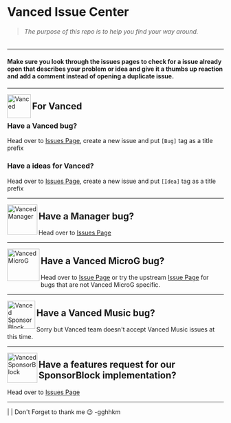 # Vanced Issue Center 
> ###### The purpose of this repo is to help you find your way around.
___

#### Make sure you look through the issues pages to check for a issue already open that describes your problem or idea and give it a thumbs up reaction and add a comment instead of opening a duplicate issue.
___
<a href="https://vancedapp.com"><img src="https://cdn.discordapp.com/emojis/724333860598579290.png" alt="Vanced" height="55" align="left"></a>
## For Vanced
### Have a Vanced bug?
Head over to [Issues Page](https://github.com/YTVanced/Vanced/issues), create a new issue and put `[Bug]` tag as a title prefix

### Have a ideas for Vanced?
Head over to [Issues Page](https://github.com/YTVanced/Vanced/issues), create a new issue and put `[Idea]` tag as a title prefix
___
<a href="https://github.com/YTVanced/VancedManager"><img src="https://cdn.discordapp.com/emojis/727995382012837898.png" alt="Vanced Manager" align="left" height="70" ></a>
## Have a Manager bug? 
Head over to [Issues Page](https://github.com/YTVanced/VancedManager/issues)
___
<a href="https://github.com/YTVanced/VancedMicroG"><img src="https://cdn.discordapp.com/emojis/739533000609628191.png" alt="Vanced MicroG" height="75" align="left" ></a>
## Have a Vanced MicroG bug?
Head over to [Issue Page](https://github.com/YTVanced/VancedMicroG/issues) or try the upstream [Issue Page](https://github.com/microg/android_packages_apps_GmsCore) for bugs that are not Vanced MicroG specific.
___
<img src="https://cdn.discordapp.com/emojis/771642079318638603.png" alt="Vanced SponsorBlock" height="65" align="left"></a>
## Have a Vanced Music bug?
Sorry but Vanced team doesn't accept Vanced Music issues at this time.
___
<a href="https://github.com/YTVanced/SponsorBlock"><img src="https://cdn.discordapp.com/attachments/548867094259826700/776979672264474644/LogoSponsorBlockSimple256px.png" alt="Vanced SponsorBlock" height="70" align="left"></a>
## Have a features request for our SponsorBlock implementation?
Head over to  [Issues Page](https://github.com/YTVanced/SponsorBlock/issues)

________
|
|
Don't Forget to thank me 😉
-gghhkm

